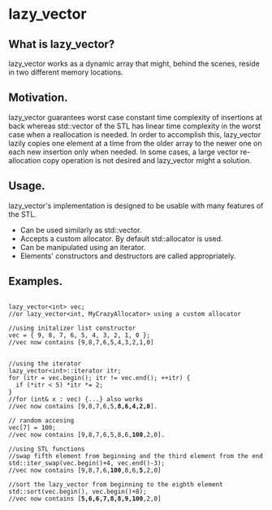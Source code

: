 # lazy_vector

## What is lazy_vector?

lazy_vector works as a dynamic array that might, behind the scenes, reside in two different memory locations. 

## Motivation.
lazy_vector guarantees worst case constant time complexity of insertions at back whereas std::vector of the STL has linear time complexity in the worst case when a reallocation is needed. In order to accomplish this, lazy_vector lazily copies one element at a time from the older array to the newer one on each new insertion only when needed.
In some cases, a large vector re-allocation copy operation is not desired and lazy_vector might a solution.

## Usage.

lazy_vector's implementation is designed to be usable with many features of the STL.

* Can be used similarly as std::vector.
* Accepts a custom allocator. By default std::allocator is used.
* Can be manipulated using an iterator.
* Elements' constructors and destructors are called appropriately.

## Examples.

<pre><code>
lazy_vector&ltint&gt; vec;
//or lazy_vector&ltint, MyCrazyAllocator&gt using a custom allocator

//using initalizer list constructor
vec = { 9, 8, 7, 6, 5, 4, 3, 2, 1, 0 }; 
//vec now contains [9,8,7,6,5,4,3,2,1,0]


//using the iterator
lazy_vector&lt;int&gt::iterator itr;
for (itr = vec.begin(); itr != vec.end(); ++itr) {
  if (*itr < 5) *itr *= 2;
}
//for (int& x : vec) {...} also works
//vec now contains [9,8,7,6,5,<b>8,6,4,2,0</b>].

// random accesing
vec[7] = 100;
//vec now contains [9,8,7,6,5,8,6,<b>100</b>,2,0].

//using STL functions
//swap fifth element from beginning and the third element from the end
std::iter_swap(vec.begin()+4, vec.end()-3);
//vec now contains [9,8,7,6,<b>100</b>,8,6,<b>5</b>,2,0]

//sort the lazy_vector from beginning to the eighth element
std::sort(vec.begin(), vec.begin()+8);
//vec now contains [<b>5,6,6,7,8,8,9,100</b>,2,0]
</code></pre>
